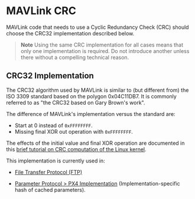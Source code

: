 # MAVLink CRC

MAVLink code that needs to use a Cyclic Redundancy Check (CRC) should choose the CRC32 implementation described below.

> **Note** Using the same CRC implementation for all cases means that only one implementation is required. 
  Do not introduce another unless there without a compelling technical reason.


## CRC32 Implementation

The CRC32 algorithm used by MAVLink is similar to (but different from) the ISO 3309 standard based on the polygon 0x04C11DB7.
It is commonly referred to as "the CRC32 based on Gary Brown's work".

The difference of MAVLink's implementation versus the standard are:
- Start at 0 instead of `0xFFFFFFFF`.
- Missing final XOR out operation with `0xFFFFFFFF`.

The effects of the initial value and final XOR operation are documented in this [brief tutorial on CRC computation of the Linux kernel](https://github.com/torvalds/linux/blob/master/Documentation/staging/crc32.rst).

This implementation is currently used in:
- [File Transfer Protocol (FTP)](../services/ftp.md)
* [Parameter Protocol > PX4 Implementation](../services/parameter.md#px4) (Implementation-specific hash of cached parameters).
